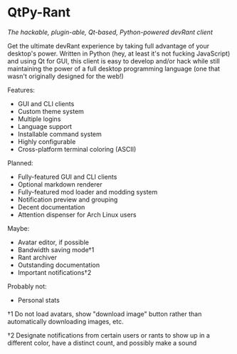 # QtPy-Rant
*The hackable, plugin-able, Qt-based, Python-powered devRant client*

Get the ultimate devRant experience by taking full advantage of your desktop's
power. Written in Python (hey, at least it's not fucking JavaScript) and using
Qt for GUI, this client is easy to develop and/or hack while still
maintaining the power of a full desktop programming language (one that
wasn't originally designed for the web!)

Features:
- GUI and CLI clients
- Custom theme system
- Multiple logins
- Language support
- Installable command system
- Highly configurable
- Cross-platform terminal coloring (ASCII)

Planned:
- Fully-featured GUI and CLI clients
- Optional markdown renderer
- Fully-featured mod loader and modding system
- Notification preview and grouping
- Decent documentation
- Attention dispenser for Arch Linux users

Maybe:
- Avatar editor, if possible
- Bandwidth saving mode†1
- Rant archiver
- Outstanding documentation
- Important notifications†2

Probably not:
- Personal stats

†1 Do not load avatars, show "download image" button rather than
automatically downloading images, etc.

†2 Designate notifications from certain users or rants to show up in a 
different color, have a distinct count, and possibly make a sound